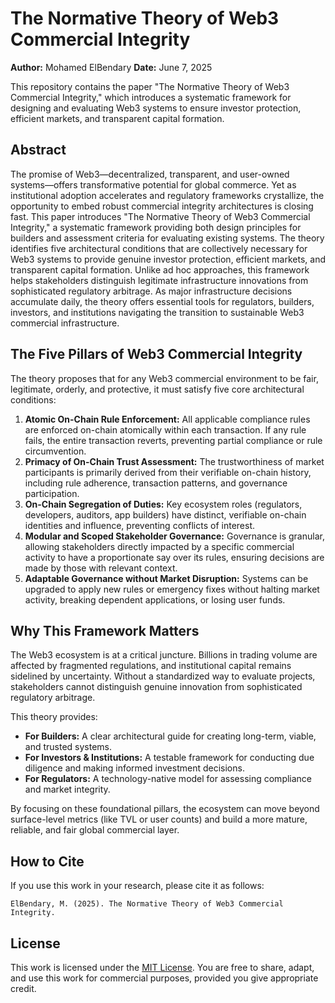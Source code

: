 # The Normative Theory of Web3 Commercial Integrity

**Author:** Mohamed ElBendary
**Date:** June 7, 2025

This repository contains the paper "The Normative Theory of Web3 Commercial Integrity," which introduces a systematic framework for designing and evaluating Web3 systems to ensure investor protection, efficient markets, and transparent capital formation.

## Abstract

The promise of Web3—decentralized, transparent, and user-owned systems—offers transformative potential for global commerce. Yet as institutional adoption accelerates and regulatory frameworks crystallize, the opportunity to embed robust commercial integrity architectures is closing fast. This paper introduces "The Normative Theory of Web3 Commercial Integrity," a systematic framework providing both design principles for builders and assessment criteria for evaluating existing systems. The theory identifies five architectural conditions that are collectively necessary for Web3 systems to provide genuine investor protection, efficient markets, and transparent capital formation. Unlike ad hoc approaches, this framework helps stakeholders distinguish legitimate infrastructure innovations from sophisticated regulatory arbitrage. As major infrastructure decisions accumulate daily, the theory offers essential tools for regulators, builders, investors, and institutions navigating the transition to sustainable Web3 commercial infrastructure.

## The Five Pillars of Web3 Commercial Integrity

The theory proposes that for any Web3 commercial environment to be fair, legitimate, orderly, and protective, it must satisfy five core architectural conditions:

1.  **Atomic On-Chain Rule Enforcement:** All applicable compliance rules are enforced on-chain atomically within each transaction. If any rule fails, the entire transaction reverts, preventing partial compliance or rule circumvention.
2.  **Primacy of On-Chain Trust Assessment:** The trustworthiness of market participants is primarily derived from their verifiable on-chain history, including rule adherence, transaction patterns, and governance participation.
3.  **On-Chain Segregation of Duties:** Key ecosystem roles (regulators, developers, auditors, app builders) have distinct, verifiable on-chain identities and influence, preventing conflicts of interest.
4.  **Modular and Scoped Stakeholder Governance:** Governance is granular, allowing stakeholders directly impacted by a specific commercial activity to have a proportionate say over its rules, ensuring decisions are made by those with relevant context.
5.  **Adaptable Governance without Market Disruption:** Systems can be upgraded to apply new rules or emergency fixes without halting market activity, breaking dependent applications, or losing user funds.

## Why This Framework Matters

The Web3 ecosystem is at a critical juncture. Billions in trading volume are affected by fragmented regulations, and institutional capital remains sidelined by uncertainty. Without a standardized way to evaluate projects, stakeholders cannot distinguish genuine innovation from sophisticated regulatory arbitrage.

This theory provides:
*   **For Builders:** A clear architectural guide for creating long-term, viable, and trusted systems.
*   **For Investors & Institutions:** A testable framework for conducting due diligence and making informed investment decisions.
*   **For Regulators:** A technology-native model for assessing compliance and market integrity.

By focusing on these foundational pillars, the ecosystem can move beyond surface-level metrics (like TVL or user counts) and build a more mature, reliable, and fair global commercial layer.

## How to Cite

If you use this work in your research, please cite it as follows:

```
ElBendary, M. (2025). The Normative Theory of Web3 Commercial Integrity.
```

## License

This work is licensed under the [MIT License](LICENSE). You are free to share, adapt, and use this work for commercial purposes, provided you give appropriate credit.
